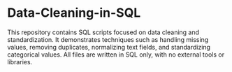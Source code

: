 # Data-Cleaning-in-SQL
This repository contains SQL scripts focused on data cleaning and standardization. It demonstrates techniques such as handling missing values, removing duplicates, normalizing text fields, and standardizing categorical values. All files are written in SQL only, with no external tools or libraries.

